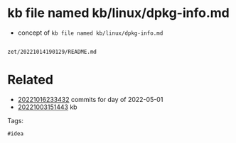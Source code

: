 # kb file named kb/linux/dpkg-info.md

- concept of `kb file named kb/linux/dpkg-info.md`

```
```

` zet/20221014190129/README.md `

# Related

- [20221016233432](/zet/20221016233432/README.md) commits for day of 2022-05-01
- [20221003151443](/zet/20221003151443/README.md) kb

Tags:

    #idea
